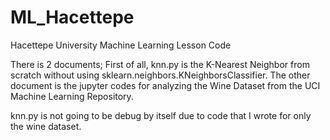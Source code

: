 # ML_Hacettepe
Hacettepe University Machine Learning Lesson Code

There is 2 documents;
First of all, knn.py is the K-Nearest Neighbor from scratch without using sklearn.neighbors.KNeighborsClassifier.
The other document is the jupyter codes for analyzing the Wine Dataset from the UCI Machine Learning Repository.

knn.py is not going to be debug by itself due to code that I wrote for only the wine dataset.
